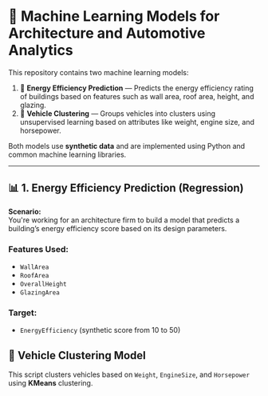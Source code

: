 # 🧠 Machine Learning Models for Architecture and Automotive Analytics

This repository contains two machine learning models:

1. 🏢 **Energy Efficiency Prediction** — Predicts the energy efficiency rating of buildings based on features such as wall area, roof area, height, and glazing.
2. 🚗 **Vehicle Clustering** — Groups vehicles into clusters using unsupervised learning based on attributes like weight, engine size, and horsepower.

Both models use **synthetic data** and are implemented using Python and common machine learning libraries.


---

## 📊 1. Energy Efficiency Prediction (Regression)

**Scenario:**  
You're working for an architecture firm to build a model that predicts a building’s energy efficiency score based on its design parameters.

### Features Used:
- `WallArea`
- `RoofArea`
- `OverallHeight`
- `GlazingArea`

### Target:
- `EnergyEfficiency` (synthetic score from 10 to 50)

## 🚗 Vehicle Clustering Model

This script clusters vehicles based on `Weight`, `EngineSize`, and `Horsepower` using **KMeans** clustering.
